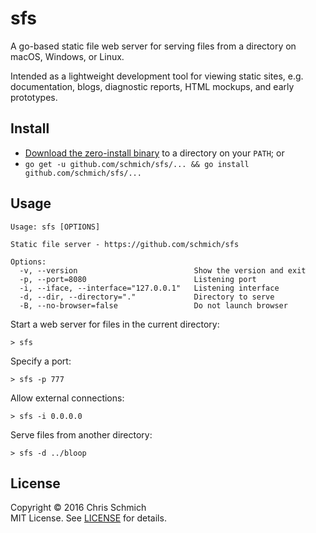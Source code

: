 # sfs

A go-based static file web server for serving files from a directory on macOS, Windows, or Linux.

Intended as a lightweight development tool for viewing static sites, e.g. documentation, blogs, diagnostic reports, HTML mockups, and early prototypes.

## Install

- [Download the zero-install binary](https://github.com/schmich/sfs/releases) to a directory on your `PATH`; or
- `go get -u github.com/schmich/sfs/... && go install github.com/schmich/sfs/...`

## Usage

```
Usage: sfs [OPTIONS]

Static file server - https://github.com/schmich/sfs

Options:
  -v, --version                          Show the version and exit
  -p, --port=8080                        Listening port
  -i, --iface, --interface="127.0.0.1"   Listening interface
  -d, --dir, --directory="."             Directory to serve
  -B, --no-browser=false                 Do not launch browser
```

Start a web server for files in the current directory:

```
> sfs
```

Specify a port:

```
> sfs -p 777
```

Allow external connections:

```
> sfs -i 0.0.0.0
```

Serve files from another directory:

```
> sfs -d ../bloop
```

## License

Copyright &copy; 2016 Chris Schmich
<br />
MIT License. See [LICENSE](LICENSE) for details.
